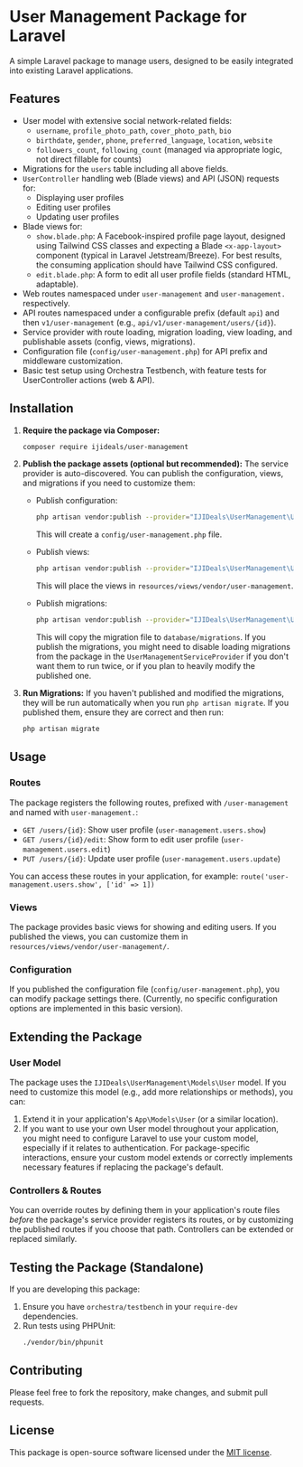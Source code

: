 # User Management Package for Laravel

A simple Laravel package to manage users, designed to be easily integrated into existing Laravel applications.

## Features

- User model with extensive social network-related fields:
    - `username`, `profile_photo_path`, `cover_photo_path`, `bio`
    - `birthdate`, `gender`, `phone`, `preferred_language`, `location`, `website`
    - `followers_count`, `following_count` (managed via appropriate logic, not direct fillable for counts)
- Migrations for the `users` table including all above fields.
- `UserController` handling web (Blade views) and API (JSON) requests for:
    - Displaying user profiles
    - Editing user profiles
    - Updating user profiles
- Blade views for:
    - `show.blade.php`: A Facebook-inspired profile page layout, designed using Tailwind CSS classes and expecting a Blade `<x-app-layout>` component (typical in Laravel Jetstream/Breeze). For best results, the consuming application should have Tailwind CSS configured.
    - `edit.blade.php`: A form to edit all user profile fields (standard HTML, adaptable).
- Web routes namespaced under `user-management` and `user-management.` respectively.
- API routes namespaced under a configurable prefix (default `api`) and then `v1/user-management` (e.g., `api/v1/user-management/users/{id}`).
- Service provider with route loading, migration loading, view loading, and publishable assets (config, views, migrations).
- Configuration file (`config/user-management.php`) for API prefix and middleware customization.
- Basic test setup using Orchestra Testbench, with feature tests for UserController actions (web & API).

## Installation

1.  **Require the package via Composer:**
    ```bash
    composer require ijideals/user-management
    ```

2.  **Publish the package assets (optional but recommended):**
    The service provider is auto-discovered. You can publish the configuration, views, and migrations if you need to customize them:

    *   Publish configuration:
        ```bash
        php artisan vendor:publish --provider="IJIDeals\UserManagement\UserManagementServiceProvider" --tag="config"
        ```
        This will create a `config/user-management.php` file.

    *   Publish views:
        ```bash
        php artisan vendor:publish --provider="IJIDeals\UserManagement\UserManagementServiceProvider" --tag="views"
        ```
        This will place the views in `resources/views/vendor/user-management`.

    *   Publish migrations:
        ```bash
        php artisan vendor:publish --provider="IJIDeals\UserManagement\UserManagementServiceProvider" --tag="migrations"
        ```
        This will copy the migration file to `database/migrations`. If you publish the migrations, you might need to disable loading migrations from the package in the `UserManagementServiceProvider` if you don't want them to run twice, or if you plan to heavily modify the published one.

3.  **Run Migrations:**
    If you haven't published and modified the migrations, they will be run automatically when you run `php artisan migrate`. If you published them, ensure they are correct and then run:
    ```bash
    php artisan migrate
    ```

## Usage

### Routes

The package registers the following routes, prefixed with `/user-management` and named with `user-management.`:

-   `GET /users/{id}`: Show user profile (`user-management.users.show`)
-   `GET /users/{id}/edit`: Show form to edit user profile (`user-management.users.edit`)
-   `PUT /users/{id}`: Update user profile (`user-management.users.update`)

You can access these routes in your application, for example:
`route('user-management.users.show', ['id' => 1])`

### Views

The package provides basic views for showing and editing users. If you published the views, you can customize them in `resources/views/vendor/user-management/`.

### Configuration

If you published the configuration file (`config/user-management.php`), you can modify package settings there. (Currently, no specific configuration options are implemented in this basic version).

## Extending the Package

### User Model
The package uses the `IJIDeals\UserManagement\Models\User` model. If you need to customize this model (e.g., add more relationships or methods), you can:
1.  Extend it in your application's `App\Models\User` (or a similar location).
2.  If you want to use your own User model throughout your application, you might need to configure Laravel to use your custom model, especially if it relates to authentication. For package-specific interactions, ensure your custom model extends or correctly implements necessary features if replacing the package's default.

### Controllers & Routes
You can override routes by defining them in your application's route files *before* the package's service provider registers its routes, or by customizing the published routes if you choose that path. Controllers can be extended or replaced similarly.

## Testing the Package (Standalone)

If you are developing this package:
1.  Ensure you have `orchestra/testbench` in your `require-dev` dependencies.
2.  Run tests using PHPUnit:
    ```bash
    ./vendor/bin/phpunit
    ```

## Contributing

Please feel free to fork the repository, make changes, and submit pull requests.

## License

This package is open-source software licensed under the [MIT license](LICENSE.md).
